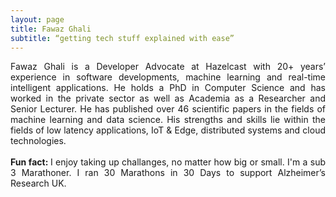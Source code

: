 ```yaml
---
layout: page
title: Fawaz Ghali
subtitle: “getting tech stuff explained with ease”
---
```

<div style="text-align: justify">
Fawaz Ghali is a Developer Advocate at Hazelcast with 20+ years’ experience in software developments, machine learning and real-time intelligent applications. He holds a PhD in Computer Science and has worked in the private sector as well as Academia as a Researcher and Senior Lecturer. He has published over 46 scientific papers in the fields of machine learning and data science. His strengths and skills lie within the fields of low latency applications, IoT & Edge, distributed systems and cloud technologies.
<BR><BR>
 <B>Fun fact: </B> I enjoy taking up challanges, no matter how big or small. I'm a sub 3 Marathoner. I ran 30 Marathons in 30 Days to support Alzheimer’s Research UK.
</div>

